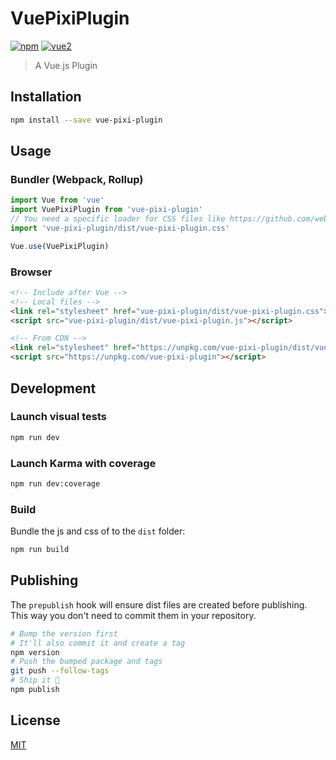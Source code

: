 # VuePixiPlugin

[![npm](https://img.shields.io/npm/v/vue-pixi-plugin.svg)](https://www.npmjs.com/package/vue-pixi-plugin) [![vue2](https://img.shields.io/badge/vue-2.x-brightgreen.svg)](https://vuejs.org/)

> A Vue.js Plugin

## Installation

```bash
npm install --save vue-pixi-plugin
```

## Usage

### Bundler (Webpack, Rollup)

```js
import Vue from 'vue'
import VuePixiPlugin from 'vue-pixi-plugin'
// You need a specific loader for CSS files like https://github.com/webpack/css-loader
import 'vue-pixi-plugin/dist/vue-pixi-plugin.css'

Vue.use(VuePixiPlugin)
```

### Browser

```html
<!-- Include after Vue -->
<!-- Local files -->
<link rel="stylesheet" href="vue-pixi-plugin/dist/vue-pixi-plugin.css"></link>
<script src="vue-pixi-plugin/dist/vue-pixi-plugin.js"></script>

<!-- From CDN -->
<link rel="stylesheet" href="https://unpkg.com/vue-pixi-plugin/dist/vue-pixi-plugin.css"></link>
<script src="https://unpkg.com/vue-pixi-plugin"></script>
```

## Development

### Launch visual tests

```bash
npm run dev
```

### Launch Karma with coverage

```bash
npm run dev:coverage
```

### Build

Bundle the js and css of to the `dist` folder:

```bash
npm run build
```


## Publishing

The `prepublish` hook will ensure dist files are created before publishing. This
way you don't need to commit them in your repository.

```bash
# Bump the version first
# It'll also commit it and create a tag
npm version
# Push the bumped package and tags
git push --follow-tags
# Ship it 🚀
npm publish
```

## License

[MIT](http://opensource.org/licenses/MIT)

